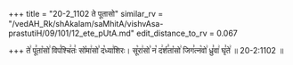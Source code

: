 +++
title = "20-2_1102 ते पूतासो"
similar_rv = "/vedAH_Rk/shAkalam/saMhitA/vishvAsa-prastutiH/09/101/12_ete_pUtA.md"
edit_distance_to_rv = 0.067

+++
ते꣢ पू꣣ता꣡सो꣢ विप꣣श्चि꣢तः꣣ सो꣡मा꣢सो꣣ द꣡ध्या꣢शिरः। सू꣡रा꣢सो꣣ न꣡ द꣢र्श꣣ता꣡सो꣢ जिग꣣त्न꣡वो꣢ ध्रु꣣वा꣢ घृ꣣ते꣢ ॥ 20-2:1102 ॥

<div class="js_include " url="/vedAH_Rk/shAkalam/saMhitA/vishvAsa-prastutiH/09/101/12_ete_pUtA.md"  newLevelForH1="2" title="विश्वास-शाकल-प्रस्तुतिः"  > </div>